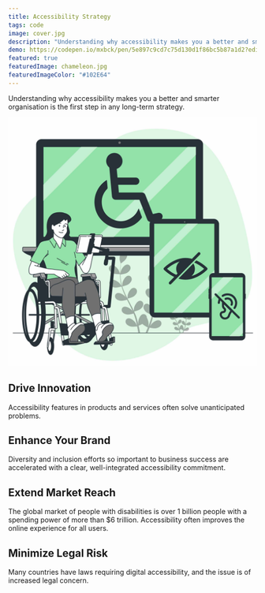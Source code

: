 ```yaml
---
title: Accessibility Strategy
tags: code
image: cover.jpg
description: "Understanding why accessibility makes you a better and smarter organisation is the first step in any long-term strategy. Drive innovation, enhance your brand and extend market reach."
demo: https://codepen.io/mxbck/pen/5e897c9cd7c75d130d1f86bc5b87a1d2?editors=0010
featured: true
featuredImage: chameleon.jpg
featuredImageColor: "#102E64"
---
```


<p class="lead">Understanding why accessibility makes you a better and smarter organisation is the first step in any long-term strategy.</p>

![Accessibility](accessibility.jpg)

## Drive Innovation
Accessibility features in products and services often solve unanticipated problems.

## Enhance Your Brand 
Diversity and inclusion efforts so important to business success are accelerated with a clear, well-integrated accessibility commitment.

## Extend Market Reach
The global market of people with disabilities is over 1 billion people with a spending power of more than $6 trillion. Accessibility often improves the online experience for all users.

## Minimize Legal Risk
Many countries have laws requiring digital accessibility, and the issue is of increased legal concern.

<!-- {{< button link="https://calendly.com/jaffamonkeyltd/intro-call" text="Book an intro meeting" >}} -->
